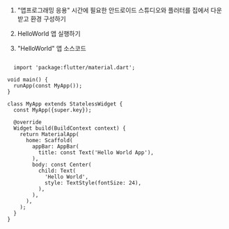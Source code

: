 1. "앱프로그래밍 응용" 시간에 필요한 안드로이드 스튜디오와 플러터를 집에서 다운 받고 환경 구성하기
2. HelloWorld 앱 실행하기

3. "HelloWorld" 앱 소스코드
<pre>
<code>
  import 'package:flutter/material.dart';

void main() {
  runApp(const MyApp());
}

class MyApp extends StatelessWidget {
  const MyApp({super.key});

  @override
  Widget build(BuildContext context) {
    return MaterialApp(
      home: Scaffold(
        appBar: AppBar(
          title: const Text('Hello World App'),
        ),
        body: const Center(
          child: Text(
            'Hello World',
            style: TextStyle(fontSize: 24),
          ),
        ),
      ),
    );
  }
}
</code>
</pre>


